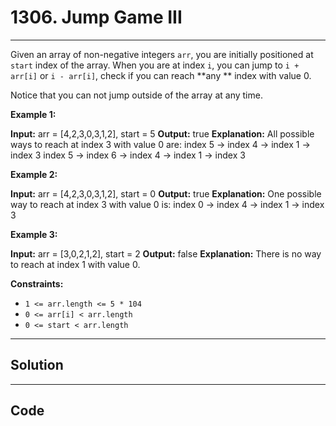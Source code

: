 # 1306. Jump Game III

---

Given an array of non-negative integers `arr`, you are initially positioned at `start` index of the array. When you are at index `i`, you can jump to `i + arr[i]` or `i - arr[i]`, check if you can reach **any ** index with value 0.

Notice that you can not jump outside of the array at any time.

 

**Example 1:**


**Input:** arr = [4,2,3,0,3,1,2], start = 5
**Output:** true
**Explanation:** 
All possible ways to reach at index 3 with value 0 are: 
index 5 -> index 4 -> index 1 -> index 3 
index 5 -> index 6 -> index 4 -> index 1 -> index 3 


**Example 2:**


**Input:** arr = [4,2,3,0,3,1,2], start = 0
**Output:** true 
**Explanation:** One possible way to reach at index 3 with value 0 is: 
index 0 -> index 4 -> index 1 -> index 3


**Example 3:**


**Input:** arr = [3,0,2,1,2], start = 2
**Output:** false
**Explanation:** There is no way to reach at index 1 with value 0.


 

**Constraints:**

  * `1 <= arr.length <= 5 * 104`
  * `0 <= arr[i] < arr.length`
  * `0 <= start < arr.length`

---

## Solution



---

## Code
```python


```